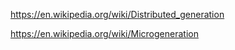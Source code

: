 https://en.wikipedia.org/wiki/Distributed_generation

https://en.wikipedia.org/wiki/Microgeneration
